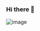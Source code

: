 ### Hi there 👋

![image](https://user-images.githubusercontent.com/82275480/150046237-a434186f-239f-4eb7-ae32-0598e836c706.png)
<!--
**prashantsah567/prashantsah567** is a ✨ _special_ ✨ repository because its `README.md` (this file) appears on your GitHub profile.

Here are some ideas to get you started:

- 🔭 I’m currently working on ...
- 🌱 I’m currently learning ...
- 👯 I’m looking to collaborate on ...
- 🤔 I’m looking for help with ...
- 💬 Ask me about ...
- 📫 How to reach me: ...
- 😄 Pronouns: ...
- ⚡ Fun fact: ...
-->
